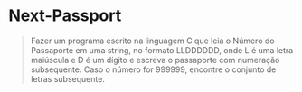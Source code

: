# Next-Passport

>Fazer um programa escrito na linguagem C que leia o Número do Passaporte em uma string, no formato LLDDDDDD,
 onde L é uma letra maiúscula e D é um dígito e escreva o passaporte com numeração subsequente. Caso o número for 999999, 
 encontre o conjunto de letras subsequente. 
